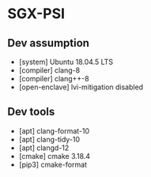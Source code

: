 # SGX-PSI

## Dev assumption

- [system] Ubuntu 18.04.5 LTS
- [compiler] clang-8
- [compiler] clang++-8
- [open-enclave] lvi-mitigation disabled

## Dev tools

- [apt] clang-format-10
- [apt] clang-tidy-10
- [apt] clangd-12
- [cmake] cmake 3.18.4
- [pip3] cmake-format

